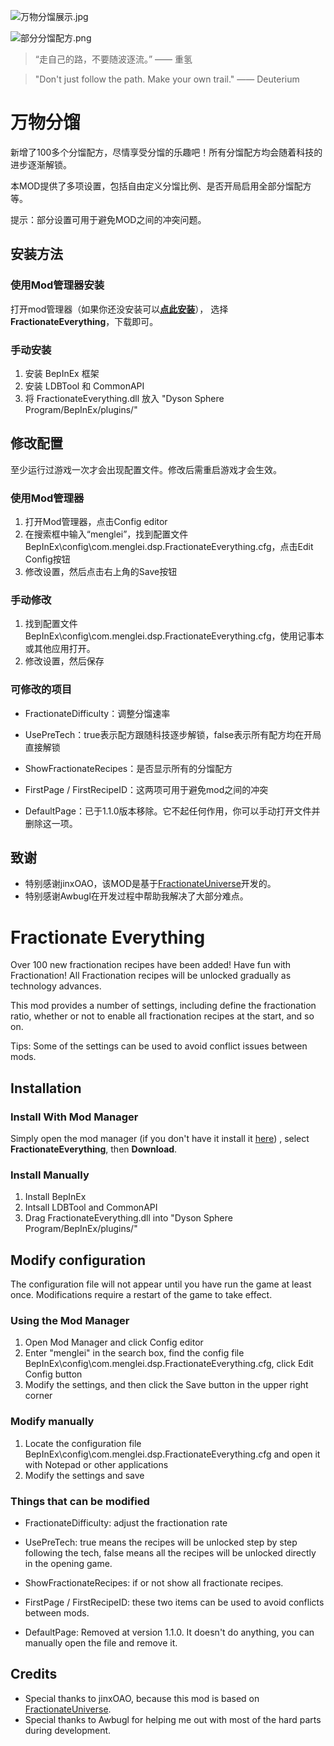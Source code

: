 ![万物分馏展示.jpg](https://s2.loli.net/2024/04/08/LtlNkxZD4jmdbFX.jpg)

![部分分馏配方.png](https://s2.loli.net/2022/03/12/MXRf37mpcNFoHBU.png)

> “走自己的路，不要随波逐流。” —— 重氢

> "Don't just follow the path. Make your own trail." —— Deuterium


# 万物分馏

新增了100多个分馏配方，尽情享受分馏的乐趣吧！所有分馏配方均会随着科技的进步逐渐解锁。

本MOD提供了多项设置，包括自由定义分馏比例、是否开局启用全部分馏配方等。

提示：部分设置可用于避免MOD之间的冲突问题。

## 安装方法

### 使用Mod管理器安装

打开mod管理器（如果你还没安装可以[**点此安装**](https://dsp.thunderstore.io/package/ebkr/r2modman/)），
选择**FractionateEverything**，下载即可。

### 手动安装

1. 安装 BepInEx 框架 
2. 安装 LDBTool 和 CommonAPI
3. 将 FractionateEverything.dll 放入 "Dyson Sphere Program/BepInEx/plugins/"

## 修改配置

至少运行过游戏一次才会出现配置文件。修改后需重启游戏才会生效。

### 使用Mod管理器

1. 打开Mod管理器，点击Config editor
2. 在搜索框中输入“menglei”，找到配置文件BepInEx\config\com.menglei.dsp.FractionateEverything.cfg，点击Edit Config按钮
3. 修改设置，然后点击右上角的Save按钮

### 手动修改

1. 找到配置文件BepInEx\config\com.menglei.dsp.FractionateEverything.cfg，使用记事本或其他应用打开。
2. 修改设置，然后保存

### 可修改的项目

- FractionateDifficulty：调整分馏速率

- UsePreTech：true表示配方跟随科技逐步解锁，false表示所有配方均在开局直接解锁

- ShowFractionateRecipes：是否显示所有的分馏配方

- FirstPage / FirstRecipeID：这两项可用于避免mod之间的冲突

- DefaultPage：已于1.1.0版本移除。它不起任何作用，你可以手动打开文件并删除这一项。

## 致谢

- 特别感谢jinxOAO，该MOD是基于[FractionateUniverse](https://dsp.thunderstore.io/package/jinxOAO/FractionateUniverse/)开发的。
- 特别感谢Awbugl在开发过程中帮助我解决了大部分难点。


# Fractionate Everything

Over 100 new fractionation recipes have been added! Have fun with Fractionation! All Fractionation recipes will be unlocked gradually as technology advances.

This mod provides a number of settings, including define the fractionation ratio, whether or not to enable all fractionation recipes at the start, and so on.

Tips: Some of the settings can be used to avoid conflict issues between mods.

## Installation

### Install With Mod Manager

Simply open the mod manager (if you don't have it install it [here](https://dsp.thunderstore.io/package/ebkr/r2modman/))
, select **FractionateEverything**, then **Download**.

### Install Manually

1. Install BepInEx
2. Intsall LDBTool and CommonAPI
3. Drag FractionateEverything.dll into "Dyson Sphere Program/BepInEx/plugins/"

## Modify configuration

The configuration file will not appear until you have run the game at least once. Modifications require a restart of the game to take effect.

### Using the Mod Manager

1. Open Mod Manager and click Config editor
2. Enter "menglei" in the search box, find the config file BepInEx\config\com.menglei.dsp.FractionateEverything.cfg, click Edit Config button
3. Modify the settings, and then click the Save button in the upper right corner

### Modify manually

1. Locate the configuration file BepInEx\config\com.menglei.dsp.FractionateEverything.cfg and open it with Notepad or other applications
2. Modify the settings and save

### Things that can be modified

- FractionateDifficulty: adjust the fractionation rate

- UsePreTech: true means the recipes will be unlocked step by step following the tech, false means all the recipes will be unlocked directly in the opening game.

- ShowFractionateRecipes: if or not show all fractionate recipes.

- FirstPage / FirstRecipeID: these two items can be used to avoid conflicts between mods.

- DefaultPage: Removed at version 1.1.0. It doesn't do anything, you can manually open the file and remove it.

## Credits

- Special thanks to jinxOAO, because this mod is based on [FractionateUniverse](https://dsp.thunderstore.io/package/jinxOAO/FractionateUniverse/).
- Special thanks to Awbugl for helping me out with most of the hard parts during development.
